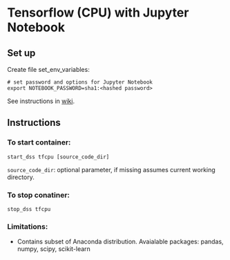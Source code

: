 # Tensorflow (CPU) with Jupyter Notebook

## Set up

Create file set_env_variables:
```
# set password and options for Jupyter Notebook
export NOTEBOOK_PASSWORD=sha1:<hashed password>
```

See instructions in [wiki](https://github.com/jimthompson5802/datascience_containers/wiki/Hashed-Password-for-Jupyter-Notebooks).

## Instructions

### To start container:
```
start_dss tfcpu [source_code_dir]
```
`source_code_dir`: optional parameter, if missing assumes current working directory.


### To stop conatiner:
```
stop_dss tfcpu
```

### Limitations:
* Contains subset of Anaconda distribution.  Avaialable packages: pandas, numpy, scipy, scikit-learn
